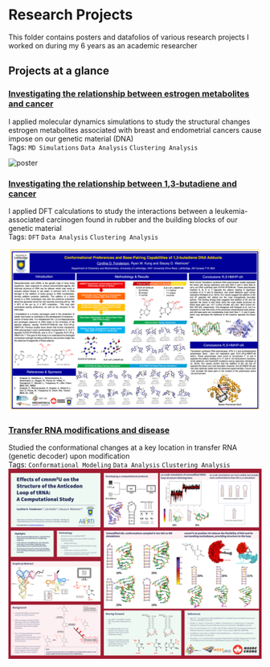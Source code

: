 # Research Projects

This folder contains posters and datafolios of various research projects I worked on during my 6 years as an academic researcher

## Projects at a glance

### [Investigating the relationship between estrogen metabolites and cancer](https://github.com/cfonderson/Portfolio/blob/main/Research/estrogen_poster.png)
I applied molecular dynamics simulations to study the structural changes estrogen metabolites associated with breast and endometrial cancers cause impose on our genetic material (DNA) <br>
Tags: `MD Simulations` `Data Analysis` `Clustering Analysis`

![poster](https://github.com/cfonderson/Portfolio/blob/main/Research/estrogen_poster.png)


### [Investigating the relationship between 1,3-butadiene and cancer](https://github.com/cfonderson/Portfolio/blob/main/Research/dbh_poster.png)
I applied DFT calculations to study the interactions between a leukemia-associated carcinogen found in rubber  and the building blocks of our genetic material <br>
Tags: `DFT` `Data Analysis` `Clustering Analysis`

![poster](https://github.com/cfonderson/Portfolio/blob/main/Research/dbh_poster.png)


### [Transfer RNA modifications and disease](https://github.com/cfonderson/Portfolio/blob/main/Research/cmn_poster.png)
Studied the conformational changes at a key location in transfer RNA (genetic decoder) upon modification <br>
Tags: `Conformational Modeling` `Data Analysis` `Clustering Analysis`
![poster](https://github.com/cfonderson/Portfolio/blob/main/Research/cmn_poster.png)

